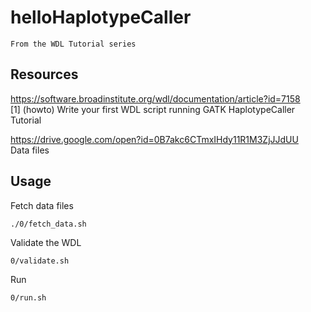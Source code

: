 helloHaplotypeCaller
====================

    From the WDL Tutorial series


Resources
---------

https://software.broadinstitute.org/wdl/documentation/article?id=7158  
[1] (howto) Write your first WDL script running GATK HaplotypeCaller
Tutorial 

https://drive.google.com/open?id=0B7akc6CTmxIHdy11R1M3ZjJJdUU  
Data files


Usage
-----

Fetch data files

    ./0/fetch_data.sh

Validate the WDL 

    0/validate.sh

Run 

    0/run.sh

